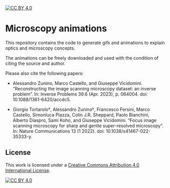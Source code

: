 
[![CC BY 4.0][cc-by-shield]][cc-by]

# Microscopy animations
This repository contains the code to generate gifs and animations to explain optics and microscopy concepts.

The animations can be freely downloaded and used with the condition of citing the source and author.

Please also cite the following papers:

* Alessandro Zunino, Marco Castello, and Giuseppe Vicidomini. “Reconstructing the image scanning microscopy dataset: an inverse problem”. In: Inverse Problems 39.6 (Apr. 2023), p. 064004. doi: 10.1088/1361-6420/accdc5.

* Giorgio Tortarolo†, Alessandro Zunino†, Francesco Fersini, Marco Castello, Simonluca Piazza, Colin J.R. Sheppard, Paolo Bianchini, Alberto Diaspro, Sami Koho, and Giuseppe Vicidomini. “Focus image scanning microscopy for sharp and gentle super-resolved microscopy”. In: Nature Communications 13 (1 2022). doi: 10.1038/s41467-022-35333-y.

## License
This work is licensed under a
[Creative Commons Attribution 4.0 International License][cc-by].

[![CC BY 4.0][cc-by-image]][cc-by]

[cc-by]: http://creativecommons.org/licenses/by/4.0/
[cc-by-image]: https://i.creativecommons.org/l/by/4.0/88x31.png
[cc-by-shield]: https://img.shields.io/badge/License-CC%20BY%204.0-lightgrey.svg
